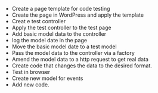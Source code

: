 
- Create a page template for code testing
- Create the page in WordPress and apply the template
- Creat e test controller
- Apply the test controller to the test page
- Add basic model data to the controller
- log the model date in the page
- Move the basic model date to a test model 
- Pass the model data to the controller via a factory
- Amend the model data to a http request to get real data
- Create code that changes the data to the desired format.
- Test in browser
- Create new model for events
- Add new code.
